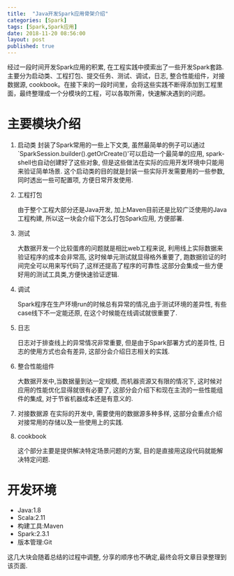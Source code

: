 ```yaml
---
title:  "Java开发Spark应用骨架介绍"
categories: [Spark]
tags: [Spark,Spark应用]
date: 2018-11-20 08:56:00
layout: post
published: true
---
```


经过一段时间开发Spark应用的积累, 在工程实践中摸索出了一些开发Spark套路. 主要分为启动类、工程打包、提交任务、测试、调试，日志, 整合性能组件，对接数据源, cookbook。在接下来的一段时间里，会将这些实践不断得添加到工程里面，最终整理成一个分模块的工程，可以各取所需，快速解决遇到的问题。

# 主要模块介绍
1. 启动类
    封装了Spark常用的一些上下文类, 虽然最简单的例子可以通过`SparkSession.builder().getOrCreate()'可以启动一个最简单的应用, spark-shell也自动创建好了这些对象, 但是这些做法在实际的应用开发环境中只能用来验证简单场景. 这个启动类的目的就是封装一些实际开发需要用的一些参数, 同时透出一些可配置项, 方便日常开发使用.

2. 工程打包

    由于整个工程大部分还是Java开发, 加上Maven目前还是比较广泛使用的Java工程构建, 所以这一块会介绍下怎么打包Spark应用, 方便部署.

3. 测试

    大数据开发一个比较蛋疼的问题就是相比web工程来说, 利用线上实际数据来验证程序的成本会非常高, 这时候单元测试就显得格外重要了, 跑数据验证的时间完全可以用来写代码了,这样还提高了程序的可靠性.这部分会集成一些方便好用的测试工具类,方便快速验证逻辑.

4. 调试

    Spark程序在生产环境run的时候总有异常的情况,由于测试环境的差异性, 有些case线下不一定能还原, 在这个时候能在线调试就很重要了.

5. 日志
    
    日志对于排查线上的异常情况非常重要, 但是由于Spark部署方式的差异性, 日志的使用方式也会有差异, 这部分会介绍日志相关的实践.
    
6. 整合性能组件

    大数据开发中,当数据量到达一定规模, 而机器资源又有限的情况下, 这时候对应用的性能优化显得就很有必要了, 这部分会介绍下和现在主流的一些性能组件的集成, 对于节省机器成本还是有意义的.
    
7. 对接数据源
    在实际的开发中, 需要使用的数据源多种多样, 这部分会重点介绍对接常用的存储以及一些使用上的实践.
    
8. cookbook

   这个部分主要是提供解决特定场景问题的方案, 目的是直接用这段代码就能解决特定问题.
   
# 开发环境
* Java:1.8
* Scala:2.11
* 构建工具:Maven
* Spark:2.3.1
* 版本管理:Git
   
这几大块会随着总结的过程中调整, 分享的顺序也不确定,最终会将文章目录整理到该页面.
